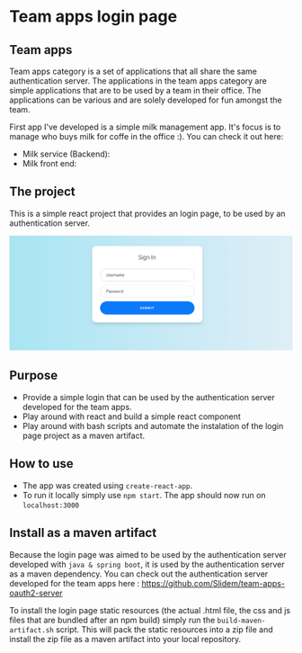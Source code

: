 # Team apps login page

## Team apps

Team apps category is a set of applications that all share the same authentication server.
The applications in the team apps category are simple applications that are to be used by a team in their office.
The applications can be various and are solely developed for fun amongst the team.

First app I've developed is a simple milk management app. It's focus is to manage who buys milk for coffe in the office :). You can check it out here:

- Milk service (Backend):
- Milk front end:

## The project

This is a simple react project that provides an login page, to be used by an authentication server.

![login page](login.bmp)

## Purpose

- Provide a simple login that can be used by the authentication server developed for the team apps.
- Play around with react and build a simple react component
- Play around with bash scripts and automate the instalation of the login page project as a maven artifact.

## How to use

- The app was created using `create-react-app`.
- To run it locally simply use `npm start`. The app should now run on `localhost:3000`

## Install as a maven artifact

Because the login page was aimed to be used by the authentication server developed with `java & spring boot`, it is used by the authentication server as a maven dependency. You can check out the authentication server developed for the team apps here : https://github.com/Slidem/team-apps-oauth2-server

To install the login page static resources (the actual .html file, the css and js files that are bundled after an npm build) simply run the `build-maven-artifact.sh` script. This will pack the static resources into a zip file and install the zip file as a maven artifact into your local repository.

